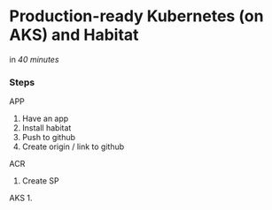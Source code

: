 # Production-ready Kubernetes (on AKS) and Habitat
in *40 minutes*

### Steps

APP
1. Have an app
2. Install habitat
3. Push to github
4. Create origin / link to github

ACR
1. Create SP

AKS
1.